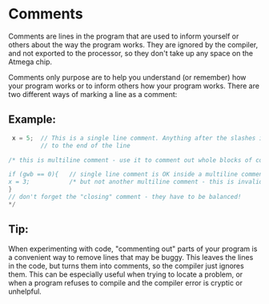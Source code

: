 # Comments

Comments are lines in the program that are used to inform yourself or others about the way the program works. They are ignored by the compiler, and not exported to the processor, so they don't take up any space on the Atmega chip.

Comments only purpose are to help you understand (or remember) how your program works or to inform others how your program works. There are two different ways of marking a line as a comment:

## Example:
```C++
 x = 5;  // This is a single line comment. Anything after the slashes is a comment 
         // to the end of the line

/* this is multiline comment - use it to comment out whole blocks of code

if (gwb == 0){   // single line comment is OK inside a multiline comment
x = 3;           /* but not another multiline comment - this is invalid */
}
// don't forget the "closing" comment - they have to be balanced!
*/
```

## Tip:
When experimenting with code, "commenting out" parts of your program is a convenient way to remove lines that may be buggy. This leaves the lines in the code, but turns them into comments, so the compiler just ignores them. This can be especially useful when trying to locate a problem, or when a program refuses to compile and the compiler error is cryptic or unhelpful. 